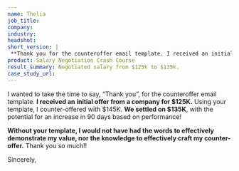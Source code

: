 ```yaml
---
name: Thelia
job_title: 
company: 
industry: 
headshot: 
short_version: |
 **Thank you for the counteroffer email template. I received an initial offer from a company for $125K. We settled on $135K. Thank you so much!!**
product: Salary Negotiation Crash Course
result_summary: Negotiated salary from $125k to $135k.
case_study_url: 
---
```


I wanted to take the time to say, “Thank you”, for the counteroffer email template. **I received an initial offer from a company for $125K.** Using your template, I counter-offered with $145K. **We settled on $135K**, with the potential for an increase in 90 days based on performance!

**Without your template, I would not have had the words to effectively demonstrate my value, nor the knowledge to effectively craft my counter-offer.** Thank you so much!!

Sincerely,